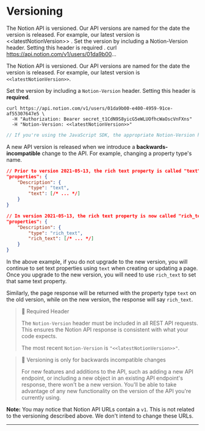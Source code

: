 # Versioning

The Notion API is versioned. Our API versions are named for the date the version is released. For example, our latest version is &lt;&lt;latestNotionVersion&gt;&gt; . Set the version by including a Notion-Version header. Setting this header is required . curl https://api.notion.com/v1/users/01da9b00...

The Notion API is versioned. Our API versions are named for the date the version is released. For example, our latest version is `<<latestNotionVersion>>`.

Set the version by including a `Notion-Version` header. Setting this header is **required**.

```curl
curl https://api.notion.com/v1/users/01da9b00-e400-4959-91ce-af55307647e5 \
  -H "Authorization: Bearer secret_t1CdN9S8yicG5eWLUOfhcWaOscVnFXns"
  -H "Notion-Version: <<latestNotionVersion>>"
```
```javascript
// If you're using the JavaScript SDK, the appropriate Notion-Version header will be set for you.
```

A new API version is released when we introduce a **backwards-incompatible** change to the API. For example, changing a property type's name.

```json
// Prior to version 2021-05-13, the rich text property is called "text"
"properties": {
	"Description": {
		"type": "text",
		"text": [/* ... */]
	}
}

// In version 2021-05-13, the rich text property is now called "rich_text"
"properties": {
	"Description": {
		"type": "rich_text",
		"rich_text": [/* ... */]
	}
}
```

In the above example, if you do not upgrade to the new version, you will continue to set text properties using `text` when creating or updating a page. Once you upgrade to the new version, you will need to use `rich_text` to set that same text property.

Similarly, the page response will be returned with the property type `text` on the old version, while on the new version, the response will say `rich_text`.

> 🚧 Required Header
>
> The `Notion-Version` header must be included in all REST API requests. This ensures the Notion API response is consistent with what your code expects.
>
> The most recent `Notion-Version` is `"<<latestNotionVersion>>"`.

> 📘 Versioning is only for backwards incompatible changes
>
> For new features and additions to the API, such as adding a new API endpoint, or including a new object in an existing API endpoint's response, there won't be a new version. You'll be able to take advantage of any new functionality on the version of the API you're currently using.

**Note:** You may notice that Notion API URLs contain a `v1`. This is not related to the versioning described above. We don't intend to change these URLs.

---
